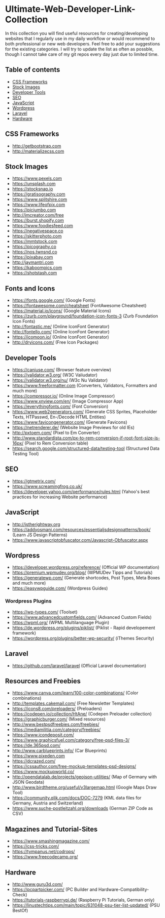 # Ultimate-Web-Developer-Link-Collection

In this collection you will find useful resources for creating/developing websites that I regularly use in my daily workflow or would recommend to both professional or new web developers. Feel free to add your suggestions for the existing categories. I will try to update the list as often as possble, though I cannot take care of my git repos every day just due to limited time.

## Table of contents

- [CSS Frameworks](#css-frameworks)
- [Stock Images](#stock-images)
- [Developer Tools](#developer-tools)
- [SEO](#seo)
- [JavaScript](#javaScript)
- [Wordpress](#wordpress)
- [Laravel](#laravel)
- [Hardware](#hardware)


## CSS Frameworks
* <http://getbootstrap.com>
* <http://materializecss.com>


## Stock Images
* <https://www.pexels.com>
* <https://unsplash.com>
* <https://stocksnap.io>
* <https://gratisography.com>
* <https://www.splitshire.com>
* <https://www.lifeofpix.com>
* <https://picjumbo.com>
* <http://imcreator.com/free>
* <https://burst.shopify.com>
* <https://www.foodiesfeed.com>
* <https://negativespace.co>
* <https://skitterphoto.com>
* <https://mmtstock.com>
* <https://picography.co>
* <https://nos.twnsnd.co>
* <https://pixabay.com>
* <http://jaymantri.com>
* <https://kaboompics.com>
* <https://shotstash.com>


## Fonts and Icons
* <https://fonts.google.com/> (Google Fonts)
* <https://fontawesome.com/cheatsheet> (FontAwesome Cheatsheet)
* <https://material.io/icons/> (Google Material Icons)
* <https://zurb.com/playground/foundation-icon-fonts-3> (Zurb Foundation Icon Fonts)
* <http://fontastic.me/> (Online IconFont Generator)
* <http://fontello.com/> (Online IconFont Generator)
* <https://icomoon.io/> (Online IconFont Generator)
* <http://dryicons.com/> (Free Icon Packages)


## Developer Tools
* <https://caniuse.com/> (Browser feature overview)
* <https://validator.w3.org/> (W3C Valiudator)
* <https://validator.w3.org/nu/> (W3c Nu Validator)
* <https://www.freeformatter.com> (Converters, Validators, Formatters and much more)
* <https://compressor.io/> (Online Image Compressor)
* <https://www.xnview.com/en/> (Image Compressor App)
* <https://everythingfonts.com/> (Font Conversion)
* <https://www.web2generators.com/> (Generate CSS Sprites, Placeholder Texts, HTPasswd, En-/Decode HTML Entities)
* <https://www.favicongenerator.com/> (Generate Favicons)
* <https://netrenderer.de/> (Website Image Previews for old IEs)
* <http://pxtoem.com/> (Pixel to Em Converter)
* <http://www.standardista.com/px-to-rem-conversion-if-root-font-size-is-16px/> (Pixel to Rem Conversion table)
* <https://search.google.com/structured-data/testing-tool> (Structured Data Testing Tool)


## SEO
* <https://gtmetrix.com/>
* <https://www.screamingfrog.co.uk/>
* <https://developer.yahoo.com/performance/rules.html> (Yahoo's best practices for increasing Website performance)


## JavaScript
* <http://jstherightway.org>
* <https://addyosmani.com/resources/essentialjsdesignpatterns/book/> (Learn JS Design Patterns)
* <https://www.javascriptobfuscator.com/Javascript-Obfuscator.aspx>


## Wordpress
* <https://developer.wordpress.org/reference/> (Official WP documentation)
* <https://premium.wpmudev.org/blog/> (WPMUDev Tipps and Tutorials)
* <https://generatewp.com/> (Generate shortcodes, Post Types, Meta Boxes and much more)
* <https://easywpguide.com/> (Wordpress Guides)


### Wordpress Plugins
* <https://wp-types.com/> (Toolset)
* <https://www.advancedcustomfields.com/> (Advanced Custom Fields)
* <https://wpml.org/> (WPML Multilanguage Plugin)
* <https://de.wordpress.org/plugins/piklist/> (Piklist - Rapid developement framework)
* <https://wordpress.org/plugins/better-wp-security/> (iThemes Security)


## Laravel
* <https://github.com/laravel/laravel> (Official Laravel documentation)


## Resources and Freebies
* <https://www.canva.com/learn/100-color-combinations/> (Color combinations)
* <http://templates.cakemail.com/> (Free Newsletter Templates)
* <https://icons8.com/preloaders/> (Preloaders)
* <https://codepen.io/collection/HtAne/> (Codepen Preloader collection)
* <https://graphicburger.com/> (Mixed resources)
* <http://www.bestpsdfreebies.com/freebies/>
* <https://mediamilitia.com/category/freebies/>
* <https://www.icondeposit.com/>
* <https://www.graphicsfuel.com/category/free-psd-files-3/>
* <https://de.365psd.com/>
* <http://www.carblueprints.info/> (Car Blueprints)
* <https://www.pixeden.com>
* <https://dcrazed.com/>
* <https://cssauthor.com/free-mockup-templates-psd-designs/>
* <https://www.mockupworld.co/>
* <http://opendatalab.de/projects/geojson-utilities/> (Map of Germany with JSON Geodata)
* <http://www.birdtheme.org/useful/v3largemap.html> (Google Maps Draw Tool)
* <https://community.qlik.com/docs/DOC-7279> (KML data files for Germany, Austria and Switzerland)
* <https://www.suche-postleitzahl.org/downloads> (German ZIP Code as CSV)


## Magazines and Tutorial-Sites
* <https://www.smashingmagazine.com/>
* <https://css-tricks.com/>
* <https://tympanus.net/codrops/>
* <https://www.freecodecamp.org/>


## Hardware
* <http://www.guru3d.com/>
* <https://pcpartpicker.com/> (PC Builder and Hardware-Compatibility-Check)
* <https://tutorials-raspberrypi.de/> (Raspberry Pi Tutorials, German only)
* <https://linustechtips.com/main/topic/631048-psu-tier-list-updated/> (PSU BestOf)
